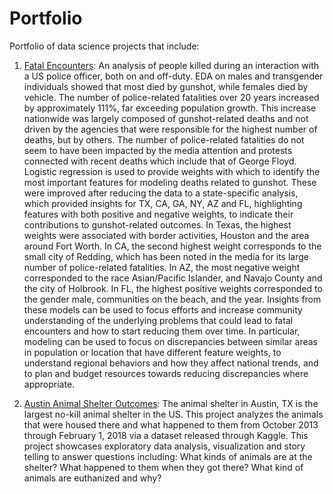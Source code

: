 # Portfolio
Portfolio of data science projects that include:

1) <a href ="https://nbviewer.jupyter.org/github/pnanimal/Springboard/blob/master/FatalEncounters.ipynb">Fatal Encounters</a>: An analysis of people killed during an interaction with a US police officer, both on and off-duty. EDA on males and transgender individuals showed that most died by gunshot, while females died by vehicle. The number of police-related fatalities over 20 years increased by approximately 111%, far exceeding population growth. This increase nationwide was largely composed of gunshot-related deaths and not driven by the agencies that were responsible for the highest number of deaths, but by others. The number of police-related fatalities do not seem to have been impacted by the media attention and protests connected with recent deaths which include that of George Floyd. Logistic regression is used to provide weights with which to identify the most important features for modeling deaths related to gunshot. These were improved after reducing the data to a state-specific analysis, which provided insights for TX, CA, GA, NY, AZ and FL, highlighting features with both positive and negative weights, to indicate their contributions to gunshot-related outcomes. In Texas, the highest weights were associated with border activities, Houston and the area around Fort Worth. In CA, the second highest weight corresponds to the small city of Redding, which has been noted in the media for its large number of police-related fatalities. In AZ, the most negative weight corresponded to the race Asian/Pacific Islander, and Navajo County and the city of Holbrook. In FL, the highest positive weights corresponded to the gender male, communities on the beach, and the year. Insights from these models can be used to focus efforts and increase community understanding of the underlying problems that could lead to fatal encounters and how to start reducing them over time. In particular, modeling can be used to focus on discrepancies between similar areas in population or location that have different feature weights, to understand regional behaviors and how they affect national trends, and to plan and budget resources towards reducing discrepancies where appropriate.

2) <a href="https://github.com/pnanimal/Springboard/blob/master/AnimalShelter.ipynb">Austin Animal Shelter Outcomes</a>: The animal shelter in Austin, TX is the largest no-kill animal shelter in the US. This project analyzes the animals that were housed there and what happened to them from October 2013 through February 1, 2018 via a dataset released through Kaggle. This project showcases exploratory data analysis, visualization and story telling to answer questions including: What kinds of animals are at the shelter? What happened to them when they got there? What kind of animals are euthanized and why? 
